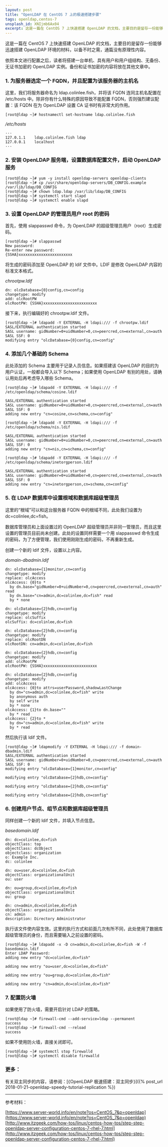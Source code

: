 ```yaml
---
layout: post
title: "OpenLDAP 在 CentOS 7 上的极速搭建步骤"
tags: openldap,centos-7
unsplash_id: XNIjmb6Ax04
excerpt: 这是一篇在 CentOS 7 上快速搭建 OpenLDAP 的文档，主要目的是留存一份能够迅速搭建 OpenLDAP 环境的材料，以备不时之需。
---
```


这是一篇在 CentOS 7 上快速搭建 OpenLDAP 的文档，主要目的是留存一份能够迅速搭建 OpenLDAP 环境的材料，以备不时之需，通篇没有原理性内容。

依照本文进行配置之后，读者将搭建一台单机、具有用户和用户组结构、无备份、无证书加密的 OpenLDAP 实例。备份和证书加密的内容将放在其他文章中。


### 1. 为服务器选定一个 FQDN，并且配置为该服务器的主机名

这里，我们将服务器命名为 ldap.colinlee.fish，并将该 FQDN 连同主机名配置在 /etc/hosts 中。除非你有什么特殊的原因导致不能配置 FQDN，否则强烈建议配置：该 FQDN 在为 OpenLDAP 设置 CA 证书时有非常大的作用。

```
[root@ldap ~]# hostnamectl set-hostname ldap.colinlee.fish
```

*/etc/hosts*
```
···
127.0.1.1    ldap.colinlee.fish ldap
127.0.0.1    localhost
···
```


### 2. 安装 OpenLDAP 服务端，设置数据库配置文件，启动 OpenLDAP 服务

```
[root@ldap ~]# yum -y install openldap-servers openldap-clients
[root@ldap ~]# cp /usr/share/openldap-servers/DB_CONFIG.example /var/lib/ldap/DB_CONFIG
[root@ldap ~]# chown ldap.ldap /var/lib/ldap/DB_CONFIG
[root@ldap ~]# systemctl start slapd
[root@ldap ~]# systemctl enable slapd
```

### 3. 设置 OpenLDAP 的管理员用户 root 的密码

首先，使用 slappasswd 命令，为 OpenLDAP 的超级管理员用户（root）生成密码。

```
[root@ldap ~]# slappasswd
New password:
Re-enter new password:
{SSHA}xxxxxxxxxxxxxxxxxxxxxxxx
```

将生成的密码添加至 OpenLDAP 的 ldif 文件中。LDIF 是修改 OpenLDAP 内容的标准文本格式。

*chrootpw.ldif*
```
dn: olcDatabase={0}config,cn=config
changetype: modify
add: olcRootPW
olcRootPW: {SSHA}xxxxxxxxxxxxxxxxxxxxxxxx
```

接下来，执行编辑好的 chrootpw.ldif 文件。

```
[root@ldap ~]# ldapadd -Y EXTERNAL -H ldapi:/// -f chrootpw.ldif
SASL/EXTERNAL authentication started
SASL username: gidNumber=0+uidNumber=0,cn=peercred,cn=external,cn=auth
SASL SSF: 0
modifying entry "olcDatabase={0}config,cn=config"
```

### 4. 添加几个基础的 Schema

此处添加的 Schema 主要用于记录人员信息。如果搭建该 OpenLDAP 的目的为用户认证，一般都会导入以下 Schema；如果使用 OpenLDAP 有别的用处，请确认用处后再考虑导入哪些 Schema。

```
[root@ldap ~]# ldapadd -Y EXTERNAL -H ldapi:/// -f /etc/openldap/schema/cosine.ldif

SASL/EXTERNAL authentication started
SASL username: gidNumber=0+uidNumber=0,cn=peercred,cn=external,cn=auth
SASL SSF: 0
adding new entry "cn=cosine,cn=schema,cn=config"

[root@ldap ~]# ldapadd -Y EXTERNAL -H ldapi:/// -f /etc/openldap/schema/nis.ldif

SASL/EXTERNAL authentication started
SASL username: gidNumber=0+uidNumber=0,cn=peercred,cn=external,cn=auth
SASL SSF: 0
adding new entry "cn=nis,cn=schema,cn=config"

[root@ldap ~]# ldapadd -Y EXTERNAL -H ldapi:/// -f /etc/openldap/schema/inetorgperson.ldif

SASL/EXTERNAL authentication started
SASL username: gidNumber=0+uidNumber=0,cn=peercred,cn=external,cn=auth
SASL SSF: 0
adding new entry "cn=inetorgperson,cn=schema,cn=config"
```

### 5. 在 LDAP 数据库中设置根域和数据库超级管理员

这里的“根域”可以和这台服务器 FQDN 中的根域不同，此处我们设置为 dc=colinlee,dc=fish。

数据库管理员和上面设置过的 OpenLDAP 超级管理员并非同一管理员，而且这里设置的管理员目前尚未创建。此处的设置同样需要一个用 slappasswd 命令生成的密码，为了方便管理，我们使用刚刚生成的密码，不再重新生成。

创建一个新的 ldif 文件，设置以上内容。

*domain-dbadmin.ldif*
```
dn: olcDatabase={1}monitor,cn=config
changetype: modify
replace: olcAccess
olcAccess: {0}to *
  by dn.base="gidNumber=0+uidNumber=0,cn=peercred,cn=external,cn=auth" read
  by dn.base="cn=admin,dc=colinlee,dc=fish" read
  by * none

dn: olcDatabase={2}hdb,cn=config
changetype: modify
replace: olcSuffix
olcSuffix: dc=colinlee,dc=fish

dn: olcDatabase={2}hdb,cn=config
changetype: modify
replace: olcRootDN
olcRootDN: cn=admin,dc=colinlee,dc=fish

dn: olcDatabase={2}hdb,cn=config
changetype: modify
add: olcRootPW
olcRootPW: {SSHA}xxxxxxxxxxxxxxxxxxxxxxxx

dn: olcDatabase={2}hdb,cn=config
changetype: modify
add: olcAccess
olcAccess: {0}to attrs=userPassword,shadowLastChange
  by dn="cn=admin,dc=colinlee,dc=fish" write
  by anonymous auth
  by self write
  by * none
olcAccess: {1}to dn.base=""
  by * read
olcAccess: {2}to *
  by dn="cn=admin,dc=colinlee,dc=fish" write
  by * read
```

然后执行该 ldif 文件。

```
[root@ldap ~]# ldapmodify -Y EXTERNAL -H ldapi:/// -f domain-dbadmin.ldif
SASL/EXTERNAL authentication started
SASL username: gidNumber=0+uidNumber=0,cn=peercred,cn=external,cn=auth
SASL SSF: 0
modifying entry "olcDatabase={1}monitor,cn=config"

modifying entry "olcDatabase={2}hdb,cn=config"

modifying entry "olcDatabase={2}hdb,cn=config"

modifying entry "olcDatabase={2}hdb,cn=config"
```

### 6. 创建用户节点、组节点和数据库超级管理员

同样创建一个新的 ldif 文件，并填入节点信息。

*basedomain.ldif*
```
dn: dc=colinlee,dc=fish
objectClass: top
objectClass: dcObject
objectclass: organization
o: Example Inc.
dc: colinlee

dn: ou=user,dc=colinlee,dc=fish
objectClass: organizationalUnit
ou: user

dn: ou=group,dc=colinlee,dc=fish
objectClass: organizationalUnit
ou: group

dn: cn=admin,dc=colinlee,dc=fish
objectClass: organizationalRole
cn: admin
description: Directory Administrator
```

执行该文件使内容生效。这里的执行方式和前面几次有所不同，此处使用了数据库超级管理员的身份，而且需要输入之前设置的密码。

```
[root@ldap ~]# ldapadd -x -D cn=admin,dc=colinlee,dc=fish -W -f basedomain.ldif
Enter LDAP Password:
adding new entry "dc=colinlee,dc=fish"

adding new entry "ou=user,dc=colinlee,dc=fish"

adding new entry "ou=group,dc=colinlee,dc=fish"

adding new entry "cn=admin,dc=colinlee,dc=fish"
```

### 7. 配置防火墙

如果使用了防火墙，需要开启针对 LDAP 的策略。

```
[root@ldap ~]# firewall-cmd --add-service=ldap --permanent
success
[root@ldap ~]# firewall-cmd --reload
success
```

如果不使用防火墙，直接关闭即可。

```
[root@ldap ~]# systemctl stop firewalld
[root@ldap ~]# systemctl disable firewalld
```


### 更多：

有关双主同步的内容，请参阅：[《OpenLDAP 极速搭建：双主同步》]({% post_url 2018-01-21-openldap-speedy-tutorial-replication %})

---
参考材料：

[https://www.server-world.info/en/note?os=CentOS_7&p=openldap](https://www.server-world.info/en/note?os=CentOS_7&p=openldap)
[http://www.itzgeek.com/how-tos/linux/centos-how-tos/step-step-openldap-server-configuration-centos-7-rhel-7.html](http://www.itzgeek.com/how-tos/linux/centos-how-tos/step-step-openldap-server-configuration-centos-7-rhel-7.html)
